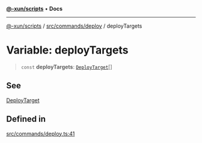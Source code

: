 [**@-xun/scripts**](../../../../README.md) • **Docs**

***

[@-xun/scripts](../../../../README.md) / [src/commands/deploy](../README.md) / deployTargets

# Variable: deployTargets

> `const` **deployTargets**: [`DeployTarget`](../enumerations/DeployTarget.md)[]

## See

[DeployTarget](../enumerations/DeployTarget.md)

## Defined in

[src/commands/deploy.ts:41](https://github.com/Xunnamius/xscripts/blob/5720c37375b8ffddbde03f8e53002853e0eeabbc/src/commands/deploy.ts#L41)
